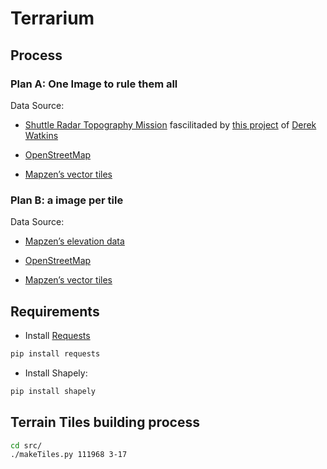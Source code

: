 # Terrarium

## Process

### Plan A: One Image to rule them all 

Data Source:

* [Shuttle Radar Topography Mission](http://www2.jpl.nasa.gov/srtm/) fascilitaded by [this project](http://dwtkns.com/srtm30m/) of [Derek Watkins](https://twitter.com/dwtkns)

* [OpenStreetMap](http://www.openstreetmap.org/)

* [Mapzen’s vector tiles](https://mapzen.com/projects/vector-tiles)


### Plan B: a image per tile

Data Source:

* [Mapzen’s elevation data](https://mapzen.com/documentation/elevation/elevation-service/)

* [OpenStreetMap](http://www.openstreetmap.org/)

* [Mapzen’s vector tiles](https://mapzen.com/projects/vector-tiles)

## Requirements

- Install [Requests](http://docs.python-requests.org/en/latest/user/install/#install)

```bash
pip install requests
```

- Install Shapely:

```bash
pip install shapely 
```

## Terrain Tiles building process

```bash
cd src/
./makeTiles.py 111968 3-17
```
